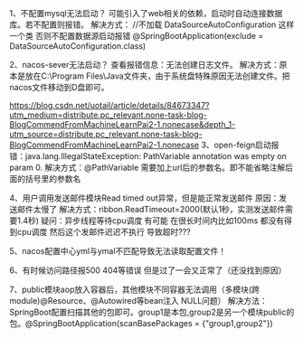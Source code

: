 1、不配置mysql无法启动？
    可能引入了web相关的依赖，启动时自动连接数据库。若不配置则报错。
    解决方式：
         //不加载 DataSourceAutoConfiguration 这样一个类 否则不配置数据源启动报错
         @SpringBootApplication(exclude = DataSourceAutoConfiguration.class)
         
2、nacos-sever无法启动？
    查看报错信息：无法创建日志文件。
    解决方式：原本是放在C:\Program Files\Java文件夹，由于系统盘特殊原因无法创建文件。把nacos文件移动到D盘即可。
        
https://blog.csdn.net/uotail/article/details/84673347?utm_medium=distribute.pc_relevant.none-task-blog-BlogCommendFromMachineLearnPai2-1.nonecase&depth_1-utm_source=distribute.pc_relevant.none-task-blog-BlogCommendFromMachineLearnPai2-1.nonecase
3、open-feign启动报错：java.lang.IllegalStateException: PathVariable annotation was empty on param 0.
    解决方式：@PathVariable 需要加上url后的参数名。即不能省略注解后面的括号里的参数名

4、用户调用发送邮件模块Read timed out异常，但是能正常发送邮件
    原因：发送邮件太慢了
    解决方式：ribbon.ReadTimeout=2000(默认1秒，实测发送邮件需要1.4秒)
    疑问：异步线程等待cpu调度  有可能 在很长时间内比如100ms 都没有得到cpu调度 然后这个发邮件迟迟不执行 导致超时???

5、nacos配置中心yml与ymal不匹配导致无法读取配置文件！

6、有时候访问路径报500 404等错误 但是过了一会又正常了（还没找到原因）

7、public模块aop放入容器后，其他模块不同容器无法调用（多模块(跨module)@Resource、@Autowired等bean注入 NULL问题）
    解决方法：SpringBoot配置扫描其他的包即可。group1是本包,group2是另一个模块public的包。@SpringBootApplication(scanBasePackages = {"group1,group2"})